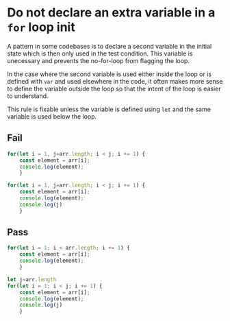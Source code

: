 # Do not declare an extra variable in a `for` loop init

A pattern in some codebases is to declare a second variable in the initial state which is then only used in the test condition. This variable is unecessary and prevents the no-for-loop from flagging the loop.

In the case where the second variable is used either inside the loop or is defined with `var` and used elsewhere in the code, it often makes more sense to define the variable outside the loop so that the intent of the loop is easier to understand.

This rule is fixable unless the variable is defined using `let` and the same variable is used below the loop.


## Fail

```js
for(let i = 1, j=arr.length; i < j; i += 1) {
	const element = arr[i];
	console.log(element);
	}
```

```js
for(let i = 1, j=arr.length; i < j; i += 1) {
	const element = arr[i];
	console.log(element);
	console.log(j)
	}
```

## Pass

```js
for(let i = 1; i < arr.length; i += 1) {
	const element = arr[i];
	console.log(element);
	}
```

```js
let j=arr.length
for(let i = 1; i < j; i += 1) {
	const element = arr[i];
	console.log(element);
	console.log(j)
	}
```